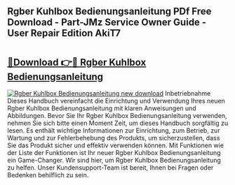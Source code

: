 ## Rgber Kuhlbox Bedienungsanleitung PDf Free Download - Part-JMz Service Owner Guide - User Repair Edition AkiT7

# <h2><a href="http://df47ll.blite.top/?on=Rgber+Kuhlbox+Bedienungsanleitung">🔗Download 👉🔴 Rgber Kuhlbox Bedienungsanleitung</a></h2>

[![Rgber Kuhlbox Bedienungsanleitung new download](https://i.imgur.com/lujVjoI.png)](http://df47ll.blite.top/?on=Rgber+Kuhlbox+Bedienungsanleitung)
Inbetriebnahme Dieses Handbuch vereinfacht die Einrichtung und Verwendung Ihres neuen Rgber Kuhlbox Bedienungsanleitung mit klaren Anweisungen und Abbildungen. Bevor Sie Ihr Rgber Kuhlbox Bedienungsanleitung verwenden, nehmen Sie sich bitte einen Moment Zeit, um dieses Handbuch sorgfältig zu lesen. Es enthält wichtige Informationen zur Einrichtung, zum Betrieb, zur Wartung und zur Fehlerbehebung des Produkts, um sicherzustellen, dass Sie das Produkt sicher und effektiv verwenden können. Mit Funktionen wie der Liste der Funktionen ist Ihr neuer Rgber Kuhlbox Bedienungsanleitung ein Game-Changer. Wir sind hier, um Rgber Kuhlbox Bedienungsanleitung zu helfen. Unser Kundensupport-Team ist bereit, Ihnen bei Fragen oder Bedenken behilflich zu sein.
